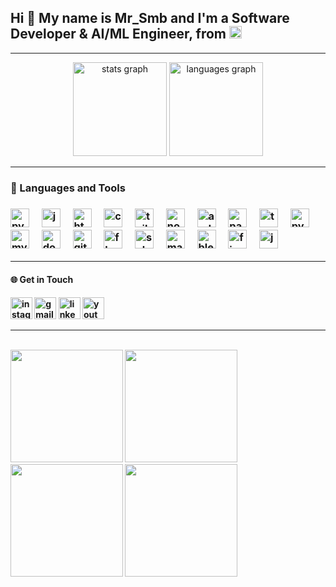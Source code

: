 <h2 align="left">
  Hi 👋 My name is Mr_Smb and I'm a Software Developer & AI/ML Engineer, from 
  <img src="https://upload.wikimedia.org/wikipedia/en/4/41/Flag_of_India.svg" alt="India Flag" height="20">
</h2>

---
<div align="center">
  <img src="https://github-readme-stats.vercel.app/api?username=Mr-Smb&hide_title=false&hide_rank=false&show_icons=true&include_all_commits=true&count_private=true&disable_animations=false&theme=dracula&locale=en&hide_border=false" height="150" alt="stats graph"  />
  <img src="https://github-readme-stats.vercel.app/api/top-langs?username=Mr-Smb&locale=en&hide_title=false&layout=compact&card_width=320&langs_count=5&theme=dracula&hide_border=false" height="150" alt="languages graph"  />
</div>


---

<h3 align="left">
🧰 Languages and Tools
<h3>



<div align="left">
  <img src="https://cdn.jsdelivr.net/gh/devicons/devicon/icons/python/python-original.svg" height="30" alt="python logo"  />
  <img width="12" />
  <img src="https://cdn.jsdelivr.net/gh/devicons/devicon/icons/java/java-original.svg" height="30" alt="java logo"  />
  <img width="12" />
  <img src="https://cdn.jsdelivr.net/gh/devicons/devicon/icons/html5/html5-original.svg" height="30" alt="html5 logo"  />
  <img width="12" />
  <img src="https://cdn.jsdelivr.net/gh/devicons/devicon/icons/css3/css3-original.svg" height="30" alt="css3 logo"  />
  <img width="12" />
  <img src="https://cdn.jsdelivr.net/gh/devicons/devicon/icons/tailwindcss/tailwindcss-original.svg" height="30" alt="tailwindcss logo"  />
  <img width="12" />
  <img src="https://cdn.jsdelivr.net/gh/devicons/devicon/icons/nodejs/nodejs-original.svg" height="30" alt="nodejs logo"  />
  <img width="12" />
  <img src="https://cdn.jsdelivr.net/gh/devicons/devicon/icons/android/android-original.svg" height="30" alt="android logo"  />
  <img width="12" />
  <img src="https://cdn.jsdelivr.net/gh/devicons/devicon/icons/pandas/pandas-original.svg" height="30" alt="pandas logo"  />
  <img width="12" />
  <img src="https://cdn.jsdelivr.net/gh/devicons/devicon/icons/tensorflow/tensorflow-original.svg" height="30" alt="tensorflow logo"  />
  <img width="12" />
  <img src="https://cdn.jsdelivr.net/gh/devicons/devicon/icons/pytorch/pytorch-original.svg" height="30" alt="pytorch logo"  />
  <img width="12" />
  <img src="https://cdn.jsdelivr.net/gh/devicons/devicon/icons/mysql/mysql-original.svg" height="30" alt="mysql logo"  />
  <img width="12" />
  <img src="https://cdn.jsdelivr.net/gh/devicons/devicon/icons/docker/docker-original.svg" height="30" alt="docker logo"  />
    <img width="12" />
    <img src="https://cdn.jsdelivr.net/gh/devicons/devicon/icons/github/github-original.svg" height="30" alt="github logo"  />
  <img width="12" />
  <img src="https://cdn.jsdelivr.net/gh/devicons/devicon/icons/flask/flask-original.svg" height="30" alt="flask logo"  />
  <img width="12" />
  <img src="https://cdn.jsdelivr.net/gh/devicons/devicon/icons/selenium/selenium-original.svg" height="30" alt="selenium logo"  />
  <img width="12" />
  <img src="https://cdn.jsdelivr.net/gh/devicons/devicon/icons/matlab/matlab-original.svg" height="30" alt="matlab logo"  />
  <img width="12" />
  <img src="https://cdn.jsdelivr.net/gh/devicons/devicon/icons/blender/blender-original.svg" height="30" alt="blender logo"  />
  <img width="12" />
  <img src="https://cdn.jsdelivr.net/gh/devicons/devicon/icons/figma/figma-original.svg" height="30" alt="figma logo"  />
  <img width="12" />
  <img src="https://cdn.jsdelivr.net/gh/devicons/devicon/icons/jupyter/jupyter-original.svg" height="30" alt="jupyter logo"  />
  <img width="12" />
   
</div>


---
<h4 align="left">
🌐 Get in Touch
<h4>


<div align="left">
  <img src="https://img.shields.io/static/v1?message=Instagram&logo=instagram&label=&color=E4405F&logoColor=white&labelColor=&style=for-the-badge" height="35" alt="instagram logo"  />
  <img src="https://img.shields.io/static/v1?message=Gmail&logo=gmail&label=&color=D14836&logoColor=white&labelColor=&style=for-the-badge" height="35" alt="gmail logo"  />
  <img src="https://img.shields.io/static/v1?message=LinkedIn&logo=linkedin&label=&color=0077B5&logoColor=white&labelColor=&style=for-the-badge" height="35" alt="linkedin logo"  />
   <img src="https://img.shields.io/static/v1?message=Youtube&logo=youtube&label=&color=FF0000&logoColor=white&labelColor=&style=for-the-badge" height="35" alt="youtube logo"  />
</div>

---

<br clear="both">

<img src= "https://media.giphy.com/media/v1.Y2lkPTc5MGI3NjExOHhxM2xqZTBqcmR1amt5a3NxZHZocHp6cDZzNjJiZmR0ZGM1ZTRreiZlcD12MV9naWZzX3NlYXJjaCZjdD1n/d9QiBcfzg64Io/giphy.gif" width="180"/>
<img src= "https://media.giphy.com/media/v1.Y2lkPTc5MGI3NjExOHhxM2xqZTBqcmR1amt5a3NxZHZocHp6cDZzNjJiZmR0ZGM1ZTRreiZlcD12MV9naWZzX3NlYXJjaCZjdD1n/d9QiBcfzg64Io/giphy.gif" width="180"/>
<img src= "https://media.giphy.com/media/v1.Y2lkPTc5MGI3NjExOHhxM2xqZTBqcmR1amt5a3NxZHZocHp6cDZzNjJiZmR0ZGM1ZTRreiZlcD12MV9naWZzX3NlYXJjaCZjdD1n/d9QiBcfzg64Io/giphy.gif" width="180"/>
<img src= "https://media.giphy.com/media/v1.Y2lkPTc5MGI3NjExOHhxM2xqZTBqcmR1amt5a3NxZHZocHp6cDZzNjJiZmR0ZGM1ZTRreiZlcD12MV9naWZzX3NlYXJjaCZjdD1n/d9QiBcfzg64Io/giphy.gif" width="180"/>

